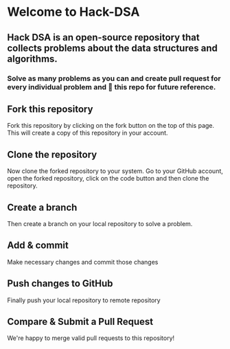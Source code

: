 # Welcome to Hack-DSA

## Hack DSA is an open-source repository that collects problems about the data structures and algorithms.

### Solve as many problems as you can and create pull request for every individual problem and 🌟 this repo for future reference.

## Fork this repository
Fork this repository by clicking on the fork button on the top of this page. This will create a copy of this repository in your account.

## Clone the repository
Now clone the forked repository to your system. Go to your GitHub account, open the forked repository, click on the code button and then clone the repository.

## Create a branch
Then create a branch on your local repository to solve a problem.

## Add & commit 
Make necessary changes and commit those changes

## Push changes to GitHub
Finally push your local repository to remote repository

## Compare & Submit a Pull Request
We're happy to merge valid pull requests to this repository!
